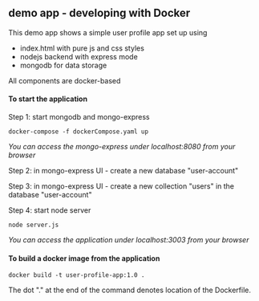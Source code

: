 ## demo app - developing with Docker

This demo app shows a simple user profile app set up using 
- index.html with pure js and css styles
- nodejs backend with express mode
- mongodb for data storage

All components are docker-based

#### To start the application

Step 1: start mongodb and mongo-express

    docker-compose -f dockerCompose.yaml up
    
_You can access the mongo-express under localhost:8080 from your browser_
    
Step 2: in mongo-express UI - create a new database "user-account"

Step 3: in mongo-express UI - create a new collection "users" in the database "user-account"       
    
Step 4: start node server 

    node server.js
    
_You can access the application under localhost:3003 from your browser_

#### To build a docker image from the application

    docker build -t user-profile-app:1.0 .       
    
The dot "." at the end of the command denotes location of the Dockerfile.
